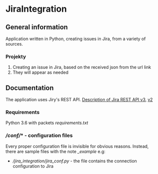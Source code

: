 # JiraIntegration
## General information
Application written in Python, creating issues in Jira, from a variety of sources.
### Projekty
1. Creating an issue in Jira, based on the received json from the url link
2. They will appear as needed

## Documentation
The application uses Jiry's REST API.
[Description of Jira REST API v3](https://developer.atlassian.com/cloud/jira/platform/rest/v3/api-group-issues/),
[v2](https://docs.atlassian.com/software/jira/docs/api/REST/latest/)
### Requirements
Python 3.6 with packets *requirements.txt* 
### */conf/** - configuration files
Every proper configuration file is invisible for obvious reasons.
Instead, there are sample files with the note *_example* e.g:
* */jira_integration/jira_conf.py* - the file contains the connection configuration to Jira
